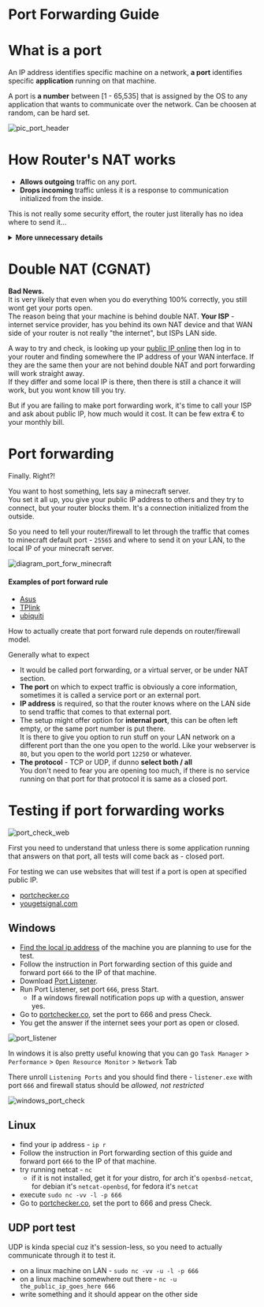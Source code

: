 # Port Forwarding Guide

# What is a port

An IP address identifies specific machine on a network,
**a port** identifies specific **application** running on that machine.

A port is **a number** between [1 - 65,535] that is assigned by the OS
to any application that wants to communicate over the network.
Can be choosen at random, can be hard set.

![pic_port_header](https://i.imgur.com/TM0pOQN.png)

# How Router's NAT works

* **Allows outgoing** traffic on any port.
* **Drops incoming** traffic unless it is a response to communication
  initialized from the inside.

This is not really some security effort, the router just literally has no idea
where to send it...

<details>
<summary><b>More unnecessary details</b></summary>

NAT is implemented in your router.<br>
It makes your **LAN side** devices able to connect with the
outside world - **WAN side,** through one public IP.
"The internet" *sees* just one device it communicates with,
at least at this network level. 

![pic_nat](https://i.imgur.com/Nk7u4MP.png)


#### LAN side initialized communication

* You visit a website, let's say `youtube.com`
* Your browser has some random port assigned by the OS,
  this will be the **source port**.
  The local IP address of the machine it runs on will be the **source IP**
* Browser/OS ask DNS servers for IP address of `youtube.com`,
  the answer is `142.250.191.78` - **destination IP**
* Youtube is a website, standard for https is using port `443` - **destination port.**
* All requred information are there. Destination[ip & port] Source[ip & port].
* Packets are send.
* The browser now waits for a response at that random port.
* Since the router is the **default gateway**, thats where the packets arrive. 
* The router saves all that info in its state table for a time, could be seconds,
  could be days depending on protocol and [state](https://serverfault.com/a/481909).
* Router doing the NAT now replaces the **source IP address** of that one machine,
  with its own wan IP address,
  it might also change source port but that is not as important,
  and sends it out in the direction of the **destination IP**.
* Response comes back, router knows it is a response because it's coming from the 
  IP that it contacted recently and the **destination port** it uses is the same
  number that was used as the source port.
* It checks the state table for the **original source IP and source port**,
  put them in, now as destination and off the packets go.
* The browser receives response on its assigned port, from the IP it contacted.

#### WAN side initialized communication

* Want to connect to a jellyfin server to watch some movies from browser.
* You know the IP address or the url.
  You also expect it to run on default port jellyfin uses `8096`
* The browser makes the request.
* The router sees it coming at port `8096`, but where does it send it?
  There is nothing in the state table, that would tell it.
* So it drops it, unless there is a port forwarding rule that says
  that if something comes to port `8096` send it to this local ip address
  and at that port...  

Youtube explanation videos if you want deeper dive:

* [NAT - Network Address Translation.](https://www.youtube.com/watch?v=RG97rvw1eUo)
* [Public IP vs. Private IP and Port Forwarding](https://www.youtube.com/watch?v=92b-jjBURkw)

---
---

</details>

# Double NAT (CGNAT)

<!-- ![pic_cgnat](https://i.imgur.com/z697REf.png) -->

**Bad News.**<br>
It is very likely that even when you do everything 100% correctly,
you still wont get your ports open.<br>
The reason being that your machine is behind double NAT.
**Your ISP** - internet service provider, has you behind its own NAT device
and that WAN side of your router is not really "the internet", but ISPs LAN side. 

A way to try and check, is looking up your [public IP online](http://icanhazip.com/)
then log in to your router and finding somewhere the IP address of your WAN interface.
If they are the same then your are not behind double NAT and port forwarding 
will work straight away.<br>
If they differ and some local IP is there, then there is still a chance it will work,
but you wont know till you try.

But if you are failing to make port forwarding work, it's time to call your ISP
and ask about public IP, how much would it cost.
It can be few extra € to your monthly bill.

# Port forwarding

Finally. Right?!

You want to host something, lets say a minecraft server.<br>
You set it all up, you give your public IP address to others and they try to connect,
but your router blocks them. It's a connection initialized from the outside.

So you need to tell your router/firewall to let through the traffic that comes to
minecraft default port - `25565` and where to send it on your LAN,
to the local IP of your minecraft server.

![diagram_port_forw_minecraft](https://i.imgur.com/PNR32Mz.png)

#### Examples of port forward rule

* [Asus](https://i.imgur.com/brs9Mr6.png)
* [TPlink](https://i.imgur.com/FNS2xCj.png)
* [ubiquiti](https://i.imgur.com/D04HVJc.png)

How to actually create that port forward rule depends on router/firewall model.

Generally what to expect

* It would be called port forwarding, or a virtual server, or be under NAT section.
* **The port** on which to expect traffic is obviously a core information,
  sometimes it is called a service port or an external port.
* **IP address** is required, so that the router knows where on the LAN side
  to send traffic that comes to that external port.
* The setup might offer option for **internal port**,
  this can be often left empty, or the same port number is put there.<br>
  It is there to give you option to run stuff on your LAN network on a different
  port than the one you open to the world. Like your webserver is `80`,
  but you open to the world port `12250` or whatever.
* **The protocol** - TCP or UDP, if dunno **select both / all**<br>
  You don't need to fear you are opening too much, if there is no service
  running on that port for that protocol it is same as a closed port.

# Testing if port forwarding works

![port_check_web](https://i.imgur.com/d5fNnCX.png)

First you need to understand that unless there is some application running
that answers on that port, all tests will come back as - closed port.

For testing we can use websites that will test if a port is open at specified public IP.

* [portchecker.co](https://portchecker.co/)
* [yougetsignal.com](https://www.yougetsignal.com/tools/open-ports/)

## Windows

* [Find the local ip address](https://www.youtube.com/results?search_query=how+to+find+ip+address+windows)
  of the machine you are planning to use for the test.
* Follow the instruction in Port forwarding section of this guide
  and forward port `666` to the IP of that machine.
* Download [Port Listener](https://www.rjlsoftware.com/software/utility/portlistener/).
* Run Port Listener, set port `666`, press Start.
  * If a windows firewall notification pops up with a question, answer yes.
* Go to [portchecker.co](https://portchecker.co/), set the port to 666 and press Check.
* You get the answer if the internet sees your port as open or closed.

![port_listener](https://i.imgur.com/A9fxIbi.png)

In windows it is also pretty useful knowing that you can go 
`Task Manager` > `Performance` > `Open Resource Monitor` > `Network` Tab 

There unroll `Listening Ports`
and you should find there - `listener.exe` with port `666` and firewall status
should be *allowed, not restricted*

![windows_port_check](https://i.imgur.com/putdef0.png)

## Linux

* find your ip address - `ip r`
* Follow the instruction in Port forwarding section of this guide
  and forward port `666` to the IP of that machine.
* try running netcat - `nc `<br>
  * if it is not installed, get it for your distro,
    for arch it's `openbsd-netcat`, for debian it's `netcat-openbsd`,
    for fedora it's `netcat`
* execute `sudo nc -vv -l -p 666`
* Go to [portchecker.co](https://portchecker.co/), set the port to 666 and press Check.


## UDP port test

UDP is kinda special cuz it's session-less, so you need to actually communicate
through it to test it.

* on a linux machine on LAN - `sudo nc -vv -u -l -p 666`
* on a linux machine somewhere out there - `nc -u the_public_ip_goes_here 666`
* write something and it should appear on the other side
